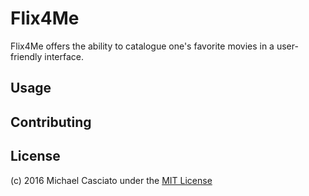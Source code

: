 # Flix4Me
Flix4Me offers the ability to catalogue one's favorite movies in a user-friendly interface.

## Usage

## Contributing

## License

(c) 2016 Michael Casciato under the [MIT License](LICENSE.md)
